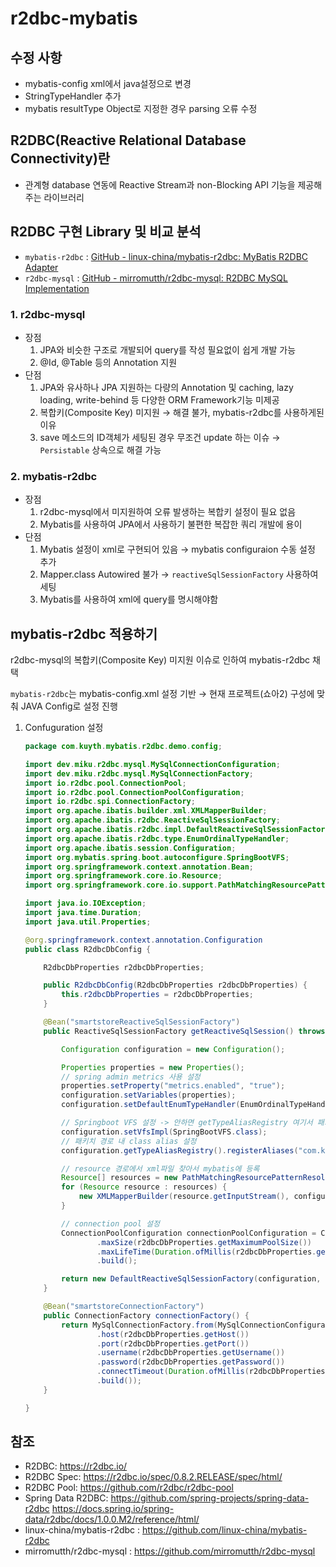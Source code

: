 # r2dbc-mybatis

## 수정 사항

- mybatis-config xml에서 java설정으로 변경
- StringTypeHandler 추가
- mybatis resultType Object로 지정한 경우 parsing 오류 수정


## R2DBC(Reactive Relational Database Connectivity)란

- 관계형 database 연동에 Reactive Stream과 non-Blocking API 기능을 제공해주는 라이브러리

## R2DBC 구현 Library 및 비교 분석

- `mybatis-r2dbc` : [GitHub - linux-china/mybatis-r2dbc: MyBatis R2DBC Adapter](https://github.com/linux-china/mybatis-r2dbc)
- `r2dbc-mysql` : [GitHub - mirromutth/r2dbc-mysql: R2DBC MySQL Implementation](https://github.com/mirromutth/r2dbc-mysql)

### **1. r2dbc-mysql**

- 장점
    1. JPA와 비슷한 구조로 개발되어 query를 작성 필요없이 쉽게 개발 가능
    2. @Id, @Table 등의 Annotation 지원
- 단점
    1. JPA와 유사하나 JPA 지원하는 다량의 Annotation 및 caching, lazy loading, write-behind 등 다양한 ORM Framework기능 미제공
    2. 복합키(Composite Key) 미지원 → 해결 불가, mybatis-r2dbc를 사용하게된 이유
    3. save 메소드의 ID객체가 세팅된 경우 무조건 update 하는 이슈 → `Persistable`<T> 상속으로 해결 가능

### **2. mybatis-r2dbc**

- 장점
    1. r2dbc-mysql에서 미지원하여 오류 발생하는 복합키 설정이 필요 없음
    2. Mybatis를 사용하여 JPA에서 사용하기 불편한 복잡한 쿼리 개발에 용이
- 단점
    1. Mybatis 설정이 xml로 구현되어 있음 → mybatis configuraion 수동 설정 추가
    2. Mapper.class Autowired 불가 → `reactiveSqlSessionFactory` 사용하여 세팅
    3. Mybatis를 사용하여 xml에 query를 명시해야함

## mybatis-**r2dbc 적용하기**

r2dbc-mysql의 복합키(Composite Key) 미지원 이슈로 인하여 mybatis-r2dbc 채택

`mybatis-r2dbc`는 mybatis-config.xml 설정 기반 → 현재 프로젝트(쇼아2) 구성에 맞춰 JAVA Config로 설정 진행

1. Confuguration 설정
    
    ```java
    package com.kuyth.mybatis.r2dbc.demo.config;
    
    import dev.miku.r2dbc.mysql.MySqlConnectionConfiguration;
    import dev.miku.r2dbc.mysql.MySqlConnectionFactory;
    import io.r2dbc.pool.ConnectionPool;
    import io.r2dbc.pool.ConnectionPoolConfiguration;
    import io.r2dbc.spi.ConnectionFactory;
    import org.apache.ibatis.builder.xml.XMLMapperBuilder;
    import org.apache.ibatis.r2dbc.ReactiveSqlSessionFactory;
    import org.apache.ibatis.r2dbc.impl.DefaultReactiveSqlSessionFactory;
    import org.apache.ibatis.r2dbc.type.EnumOrdinalTypeHandler;
    import org.apache.ibatis.session.Configuration;
    import org.mybatis.spring.boot.autoconfigure.SpringBootVFS;
    import org.springframework.context.annotation.Bean;
    import org.springframework.core.io.Resource;
    import org.springframework.core.io.support.PathMatchingResourcePatternResolver;
    
    import java.io.IOException;
    import java.time.Duration;
    import java.util.Properties;
    
    @org.springframework.context.annotation.Configuration
    public class R2dbcDbConfig {
    
        R2dbcDbProperties r2dbcDbProperties;
    
        public R2dbcDbConfig(R2dbcDbProperties r2dbcDbProperties) {
            this.r2dbcDbProperties = r2dbcDbProperties;
        }
    
        @Bean("smartstoreReactiveSqlSessionFactory")
        public ReactiveSqlSessionFactory getReactiveSqlSession() throws IOException {
    
            Configuration configuration = new Configuration();
    
            Properties properties = new Properties();
            // spring admin metrics 사용 설정
            properties.setProperty("metrics.enabled", "true");
            configuration.setVariables(properties);
            configuration.setDefaultEnumTypeHandler(EnumOrdinalTypeHandler.class);
    
            // Springboot VFS 설정 -> 안하면 getTypeAliasRegistry 여기서 패키지 경로 못찾음.
            configuration.setVfsImpl(SpringBootVFS.class);
            // 패키치 경로 내 class alias 설정
            configuration.getTypeAliasRegistry().registerAliases("com.kuyth.mybatis.r2dbc.demo.vo");
    
            // resource 경로에서 xml파일 찾아서 mybatis에 등록
            Resource[] resources = new PathMatchingResourcePatternResolver().getResources("classpath:mybatis/*.xml");
            for (Resource resource : resources) {
                new XMLMapperBuilder(resource.getInputStream(), configuration, resource.toString(), configuration.getSqlFragments()).parse();
            }
    
            // connection pool 설정
            ConnectionPoolConfiguration connectionPoolConfiguration = ConnectionPoolConfiguration.builder(connectionFactory())
                    .maxSize(r2dbcDbProperties.getMaximumPoolSize())
                    .maxLifeTime(Duration.ofMillis(r2dbcDbProperties.getMaxLifetime()))
                    .build();
    
            return new DefaultReactiveSqlSessionFactory(configuration, new ConnectionPool(connectionPoolConfiguration));
        }
    
        @Bean("smartstoreConnectionFactory")
        public ConnectionFactory connectionFactory() {
            return MySqlConnectionFactory.from(MySqlConnectionConfiguration.builder()
                    .host(r2dbcDbProperties.getHost())
                    .port(r2dbcDbProperties.getPort())
                    .username(r2dbcDbProperties.getUsername())
                    .password(r2dbcDbProperties.getPassword())
                    .connectTimeout(Duration.ofMillis(r2dbcDbProperties.getConnectionTimeout()))
                    .build());
        }
    
    }
    ```

## 참조

* R2DBC: https://r2dbc.io/
* R2DBC Spec: https://r2dbc.io/spec/0.8.2.RELEASE/spec/html/
* R2DBC Pool: https://github.com/r2dbc/r2dbc-pool
* Spring Data R2DBC: https://github.com/spring-projects/spring-data-r2dbc https://docs.spring.io/spring-data/r2dbc/docs/1.0.0.M2/reference/html/
* linux-china/mybatis-r2dbc : https://github.com/linux-china/mybatis-r2dbc
* mirromutth/r2dbc-mysql : https://github.com/mirromutth/r2dbc-mysql
